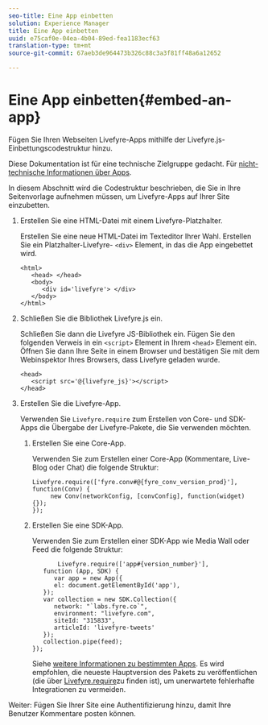```yaml
---
seo-title: Eine App einbetten
solution: Experience Manager
title: Eine App einbetten
uuid: e75caf0e-04ea-4b04-89ed-fea1183ecf63
translation-type: tm+mt
source-git-commit: 67aeb3de964473b326c88c3a3f81ff48a6a12652

---
```



# Eine App einbetten{#embed-an-app}

Fügen Sie Ihren Webseiten Livefyre-Apps mithilfe der Livefyre.js-Einbettungscodestruktur hinzu.

Diese Dokumentation ist für eine technische Zielgruppe gedacht. Für [nicht-technische Informationen über Apps](/help/using/c-about-apps/c-about-apps.md).

In diesem Abschnitt wird die Codestruktur beschrieben, die Sie in Ihre Seitenvorlage aufnehmen müssen, um Livefyre-Apps auf Ihrer Site einzubetten.

1. Erstellen Sie eine HTML-Datei mit einem Livefyre-Platzhalter.

   Erstellen Sie eine neue HTML-Datei im Texteditor Ihrer Wahl. Erstellen Sie ein Platzhalter-Livefyre- `<div>` Element, in das die App eingebettet wird.

   ```
   <html> 
      <head> </head> 
      <body> 
         <div id='livefyre'> </div> 
      </body> 
   </html>
   ```

1. Schließen Sie die Bibliothek Livefyre.js ein.

   Schließen Sie dann die Livefyre JS-Bibliothek ein. Fügen Sie den folgenden Verweis in ein `<script>` Element in Ihrem `<head>` Element ein. Öffnen Sie dann Ihre Seite in einem Browser und bestätigen Sie mit dem Webinspektor Ihres Browsers, dass Livefyre geladen wurde.

   ```
   <head> 
      <script src='@{livefyre_js}'></script> 
   </head> 
   ```

1. Erstellen Sie die Livefyre-App.

   Verwenden Sie `Livefyre.require` zum Erstellen von Core- und SDK-Apps die Übergabe der Livefyre-Pakete, die Sie verwenden möchten.

   1. Erstellen Sie eine Core-App.

      Verwenden Sie zum Erstellen einer Core-App (Kommentare, Live-Blog oder Chat) die folgende Struktur:

      ```
      Livefyre.require(['fyre.conv#@{fyre_conv_version_prod}'], function(Conv) { 
           new Conv(networkConfig, [convConfig], function(widget) {});  
      });  
      ```

   1. Erstellen Sie eine SDK-App.

      Verwenden Sie zum Erstellen einer SDK-App wie Media Wall oder Feed die folgende Struktur:

      ```
             Livefyre.require(['app#{version_number}'], 
         function (App, SDK) { 
            var app = new App({ 
            el: document.getElementById('app'), 
         }); 
         var collection = new SDK.Collection({ 
            network: "`labs.fyre.co`", 
            environment: "livefyre.com", 
            siteId: "315833", 
            articleId: 'livefyre-tweets' 
         }); 
         collection.pipe(feed); 
      }); 
      ```

      Siehe [weitere Informationen zu bestimmten Apps](/help/using/c-about-apps/c-about-apps.md). Es wird empfohlen, die neueste Hauptversion des Pakets zu veröffentlichen (die über [Livefyre.require](https://cdn.livefyre.com/packages.html)zu finden ist), um unerwartete fehlerhafte Integrationen zu vermeiden.

Weiter: Fügen Sie Ihrer Site eine Authentifizierung hinzu, damit Ihre Benutzer Kommentare posten können.
